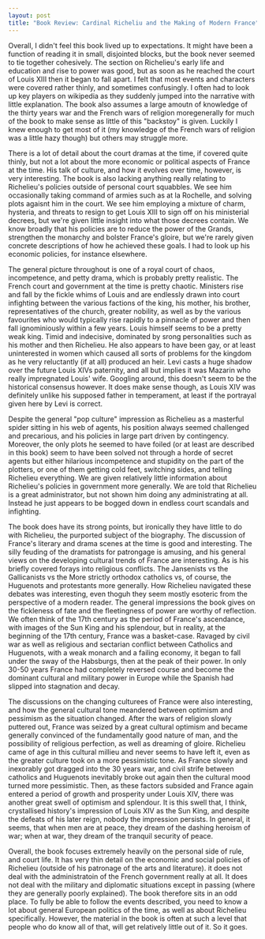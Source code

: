 ```yaml
---
layout: post
title: "Book Review: Cardinal Richeliu and the Making of Modern France"
---
```

Overall, I didn't feel this book lived up to expectations. It might have been a function of reading it in small, disjointed blocks, but the book never seemed to tie together cohesively. The section on Richelieu's early life and education and rise to power was good, but as soon as he reached the court of Louis XIII then it began to fall apart. I felt that most events and characters were covered rather thinly, and sometimes confusingly. I often had to look up key players on wikipedia as they suddenly jumped into the narrative with little explanation. The book also assumes a large amoutn of knowledge of the thirty years war and the French wars of religion moregenerally for much of the book to make sense as little of this "backstoy" is given. Luckily I knew enough to get most of it (my knowledge of the French wars of religion was a little hazy though) but others may struggle more.

There is a lot of detail about the court dramas at the time, if covered quite thinly, but not a lot about the more economic or political aspects of France at the time. His talk of culture, and how it evolves over time, however, is very interesting. The book is also lacking anything really relating to Richelieu's policies outside of personal court squabbles. We see him occasionally taking command of armies such as at la Rochelle, and solving plots agaisnt him in the court. We see him employing a mixture of charm, hysteria, and threats to resign to get Louis XIII to sign off on his ministerial decrees, but we're given little insight into what those decrees contain. We know broadly that his policies are to reduce the power of the Grands, strengthen the monarchy and bolster France's gloire, but we're rarely given concrete descriptions of how he achieved these goals. I had to look up his economic policies, for instance elsewhere.

The general picture throughout is one of a royal court of chaos, incompetence, and petty drama, which is probably pretty realistic. The French court and government at the time is pretty chaotic. Ministers rise and fall by the fickle whims of Louis and are endlessly drawn into court infighting between the various factions of the king, his mother, his brother, representatives of the church, greater nobility, as well as by the various favourites who would typically rise rapidly to a pinnacle of power and then fall ignominiously within a few years. Louis himself seems to be a pretty weak king. Timid and indecisive, dominated by srong personalities such as his mother and then Richelieu. He also appears to have been gay, or at least uninterested in women which caused all sorts of problems for the kingdom as he very reluctantly (if at all) produced an heir. Levi casts a huge shadow over the future Louis XIVs paternity, and all but implies it was Mazarin who really impregnated Louis' wife. Googling around, this doesn't seem to be the historical consensus however. It does make sense though, as Louis XIV was definitely unlike his supposed father in temperament, at least if the portrayal given here by Levi is correct.

Despite the general "pop culture" impression as Richelieu as a masterful spider sitting in his web of agents, his position always seemed challenged and precarious, and his policies in large part driven by contingency. Moreover, the only plots he seemed to have foiled (or at least are described in this book) seem to have been solved not through a horde of secret agents but either hilarious incompetence and stupidity on the part of the plotters, or one of them getting cold feet, switching sides, and telling Richelieu everything. We are given relatively little information about Richelieu's policies in government more generally. We are told that Richelieu is a great administrator, but not shown him doing any administrating at all. Instead he just appears to be bogged down in endless court scandals and infighting.

The book does have its strong points, but ironically they have little to do with Richelieu, the purported subject of the biography. The discussion of France's literary and drama scenes at the time is good and interesting. The silly feuding of the dramatists for patrongage is amusing, and his general views on the developing cultural trends of France are interesting. As is his briefly covered forays into religious conflicts. The Jansenists vs the Gallicanists vs the More strictly orthodox catholics vs, of course, the Huguenots and protestants more generally. How Richelieu navigated these debates was interesting, even thoguh they seem mostly esoteric from the perspective of a modern reader. The general impressions the book gives on the fickleness of fate and the fleetingness of power are worthy of reflection. We often think of the 17th century as the period of France's ascendance, with images of the Sun King and his splendour, but in reality, at the beginning of the 17th century, France was a basket-case. Ravaged by civil war as well as religious and sectarian conflict between Catholics and Huguenots, with a weak monarch and a failing economy, it began to fall under the sway of the Habsburgs, then at the peak of their power. In only 30-50 years France had completely reversed course and become the dominant cultural and military power in Europe while the Spanish had slipped into stagnation and decay.

The discussions on the changing culturees of France were also interesting, and how the general cultural tone meandered between optimism and pessimism as the situation changed. After the wars of religion slowly puttered out, France was seized by a great cultural optimism and became generally convinced of the fundamentally good nature of man, and the possibility of religious perfection, as well as dreaming of gloire. Richelieu came of age in this cultural millieu and never seems to have left it, even as the greater culture took on a more pessimistic tone. As France slowly and inexorably got dragged into the 30 years war, and civil strife between catholics and Huguenots inevitably broke out again then the cultural mood turned more pessimistic. Then, as these factors subsided and France again entered a period of growth and prosperity under Louis XIV, there was another great swell of optimism and splendour. It is this swell that, I think, crystallised history's impression of Louis XIV as the Sun King, and despite the defeats of his later reign, nobody the impression persists. In general, it seems, that when men are at peace, they dream of the dashing heroism of war; when at war, they dream of the tranquil security of peace.

Overall, the book focuses extremely heavily on the personal side of rule, and court life. It has very thin detail on the economic and social policies of Richelieu (outside of his patronage of the arts and literature). it does not deal with the administratoin of the French government really at all. It does not deal with the military and diplomatic situations except in passing (where they are generally poorly explained). The book therefore sits in an odd place. To fully be able to follow the events described, you need to know a lot about general European politics of the time, as well as about Richelieu specifically. However, the material in the book is often at such a level that people who do know all of that, will get relatively little out of it. So it goes.


